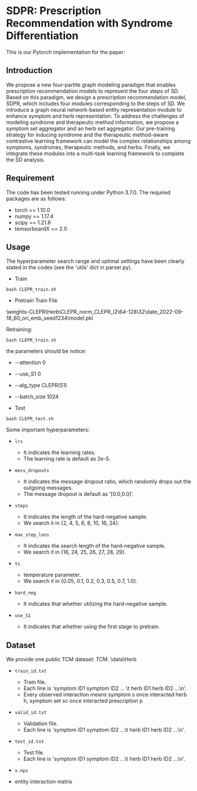 # SDPR: Prescription Recommendation with Syndrome Differentiation
This is our Pytorch implementation for the paper:

## Introduction
We propose a new four-partite graph modeling paradigm that enables prescription recommendation models to represent the four steps of SD. Based on this paradigm, we design a prescription recommendation model, SDPR, which includes four modules corresponding to the steps of SD. We introduce a graph neural network-based entity representation module to enhance symptom and herb representation. To address the challenges of modeling syndrome and therapeutic method information, we propose a symptom set aggregator and an herb set aggregator. Our pre-training strategy for inducing syndrome and the therapeutic method-aware contrastive learning framework can model the complex relationships among symptoms, syndromes, therapeutic methods, and herbs. Finally, we integrate these modules into a multi-task learning framework to complete the SD analysis.

## Requirement
The code has been tested running under Python 3.7.0. The required packages are as follows:
* torch == 1.10.0
* numpy == 1.17.4
* scipy == 1.21.6
* temsorboardX == 2.0

## Usage
The hyperparameter search range and optimal settings have been clearly stated in the codes (see the 'utils' dict in parser.py).
* Train

```
bash CLEPR_train.sh 
```

* Pretrain Train File

\weights-CLEPR\Herb\CLEPR_norm_CLEPR_l2\64-128\32\date_2022-09-18_60_ori_emb_seed1234\model.pkl
  
Retraining: 
```
bash CLEPR_train.sh
```
the parameters should be notice:
* --attention 0
* --use_S1 0
* --alg_type  CLEPR(S1)
* --batch_size 1024

* Test
```
bash CLEPR_test.sh 
```

Some important hyperparameters:
* `lrs`
  * It indicates the learning rates. 
  * The learning rate is default as 2e-5.

* `mess_dropouts`
  * It indicates the message dropout ratio, which randomly drops out the outgoing messages. 
  * The message dropout is default as '[0.0,0.0]'.

* `steps`
  * It indicates the length of the hard-negative sample.
  * We search it in {2, 4, 5, 6, 8, 10, 16, 24}.
  
* `max_step_lens`
  * It indicates the search length of the hard-negative sample.
  * We search it in {16, 24, 25, 26, 27, 28, 29}.
  
* `ts`
  * temperature parameter.
  * We search it in {0.05, 0.1, 0.2, 0.3, 0.5, 0.7, 1.0}.

* `hard_neg`
  * It indicates that whether utilizing the hard-negative sample.
  
* `use_S1`
  * It indicates that whether using the first stage to pretrain.
  

## Dataset
We provide one public TCM dataset: TCM. \data\Herb
* `train_id.txt`
  * Train file.
  * Each line is 'symptom ID1 symptom ID2 ... \t herb ID1 herb ID2 ...\n'.
  * Every observed interaction means symptom s once interacted herb h, symptom set sc once interacted prescription p
  
* `valid_id.txt`
  * Validation file.
  * Each line is 'symptom ID1 symptom ID2 ...\t herb ID1 herb ID2 ...\n'.

* `test_id.txt`
  * Test file.
  * Each line is 'symptom ID1 symptom ID2 ...\t herb ID1 herb ID2 ...\n'.
* `x.npz`
 * entity interaction matrix
